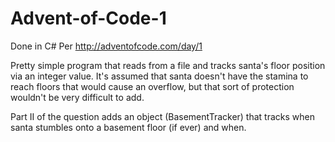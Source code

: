# Advent-of-Code-1

Done in C#
Per http://adventofcode.com/day/1

Pretty simple program that reads from a file and tracks santa's floor position via an integer value. It's assumed that santa doesn't have the stamina to reach floors that would cause an overflow, but that sort of protection wouldn't be very difficult to add.

Part II of the question adds an object (BasementTracker) that tracks when santa stumbles onto a basement floor (if ever) and when.
